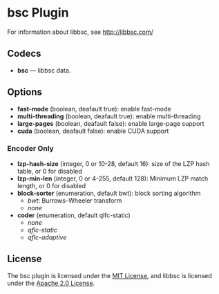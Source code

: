 # bsc Plugin #

For information about libbsc, see http://libbsc.com/

## Codecs ##

- **bsc** — libbsc data.

## Options ##

- **fast-mode** (boolean, deafault true): enable fast-mode
- **multi-threading** (boolean, deafault true): enable multi-threading
- **large-pages** (boolean, deafault false): enable large-page support
- **cuda** (boolean, deafault false): enable CUDA support

### Encoder Only ###

- **lzp-hash-size** (integer, 0 or 10-28, default 16): size of the LZP
  hash table, or 0 for disabled
- **lzp-min-len** (integer, 0 or 4-255, default 128): Minimum LZP match
  length, or 0 for disabled
- **block-sorter** (enumeration, default bwt): block sorting algorithm
  - *bwt*: Burrows–Wheeler transform
  - *none*
- **coder** (enumeration, default qlfc-static)
  - *none*
  - *qflc-static*
  - *qflc-adaptive*

## License ##

The bsc plugin is licensed under the [MIT
License](http://opensource.org/licenses/MIT), and libbsc is licensed
under the [Apache 2.0
License](https://www.apache.org/licenses/LICENSE-2.0).
